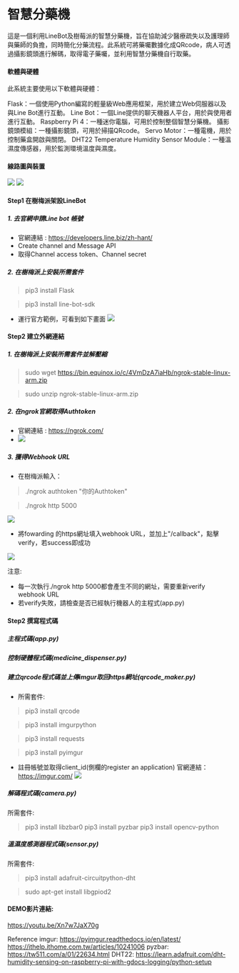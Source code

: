 # 智慧分藥機

這是一個利用LineBot及樹莓派的智慧分藥機，旨在協助減少醫療疏失以及護理師與藥師的負擔，同時簡化分藥流程。此系統可將藥囑數據化成QRcode，病人可透過攝影鏡頭進行解碼，取得電子藥囑，並利用智慧分藥機自行取藥。


#### 軟體與硬體

此系統主要使用以下軟體與硬體：

Flask：一個使用Python編寫的輕量級Web應用框架，用於建立Web伺服器以及與Line Bot進行互動。
Line Bot：一個Line提供的聊天機器人平台，用於與使用者進行互動。
Raspberry Pi 4：一種迷你電腦，可用於控制整個智慧分藥機。
攝影鏡頭模組：一種攝影鏡頭，可用於掃描QRcode。
Servo Motor：一種電機，用於控制藥盒開啟與關閉。
DHT22 Temperature Humidity Sensor Module：一種溫濕度傳感器，用於監測環境溫度與濕度。

#### 線路圖與裝置
![](https://i.imgur.com/lGm3PFZ.png)
![](https://i.imgur.com/qneD1jx.jpg)


#### Step1 在樹梅派架設LineBot
##### 1. 去官網申請Line bot 帳號
- 官網連結 : https://developers.line.biz/zh-hant/
- Create channel and Message API
- 取得Channel access token、Channel secret
##### 2. 在樹梅派上安裝所需套件
>pip3 install Flask

>pip3 install line-bot-sdk

- 運行官方範例，可看到如下畫面
![](https://i.imgur.com/8o75Kiq.png)

#### Step2 建立外網連結
##### 1. 在樹梅派上安裝所需套件並解壓縮

>sudo wget https://bin.equinox.io/c/4VmDzA7iaHb/ngrok-stable-linux-arm.zip

>sudo unzip ngrok-stable-linux-arm.zip

##### 2. 在ngrok官網取得Authtoken
- 官網連結 : https://ngrok.com/
- ![](https://i.imgur.com/zRksulZ.png)

##### 3. 獲得Webhook URL
- 在樹梅派輸入：
>./ngrok authtoken "你的Authtoken"

>./ngrok http 5000

![](https://i.imgur.com/iUKZQB1.jpg)
- 將fowarding 的https網址填入webhook URL，並加上"/callback"，點擊verify，若success即成功

![](https://i.imgur.com/sVwekl1.jpg)

注意:
- 每一次執行./ngrok http 5000都會產生不同的網址，需要重新verify webhook URL
- 若verify失敗，請檢查是否已經執行機器人的主程式(app.py)

#### Step2 撰寫程式碼

##### 主程式碼(app.py)
##### 控制硬體程式碼(medicine_dispenser.py)
##### 建立qrcode程式碼並上傳imgur取回https網址(qrcode_maker.py)
- 所需套件:
> pip3 install qrcode

> pip3 install imgurpython

> pip3 install requests

> pip3 install pyimgur
- 註冊帳號並取得client_id(側欄的register an application)
官網連結：https://imgur.com/
![](https://i.imgur.com/4WgFndE.png)

##### 解碼程式碼(camera.py)
所需套件:
> pip3 install libzbar0
> pip3 install pyzbar
> pip3 install opencv-python

##### 溫濕度感測器程式碼(sensor.py)

所需套件:
>pip3 install adafruit-circuitpython-dht

>sudo apt-get install libgpiod2

#### DEMO影片連結:
https://youtu.be/Xn7w7JaX70g


Reference
imgur:
https://pyimgur.readthedocs.io/en/latest/
https://ithelp.ithome.com.tw/articles/10241006
pyzbar:
https://tw511.com/a/01/22634.html
DHT22:
https://learn.adafruit.com/dht-humidity-sensing-on-raspberry-pi-with-gdocs-logging/python-setup
